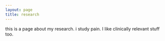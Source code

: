 ```yaml
---
layout: page
title: research
---
```


this is a page about my research. i study pain. 
I like clinically relevant stuff too. 